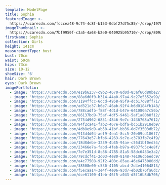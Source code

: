```yaml
---
template: ModelPage
title: Sophia
featuredImage: >-
  https://ucarecdn.com/fcccea48-9c74-4c8f-b153-0dbf27d75c85/-/crop/1978x1191/8,88/-/preview/
imageThumbnail: >-
  https://ucarecdn.com/7bf9950f-c3a5-4a68-b2e0-040925b95710/-/crop/809x1043/205,207/-/preview/
firstName: Sophia
collection: Girls
height: 141cm
measurementType: bust
bust: 70cm
waist: 59cm
hips: 73cm
size: 10-12
shoeSize: '6'
hair: Dark Brown
eyes: Dark Brown
imagePortfolio:
  - image: 'https://ucarecdn.com/e19b6237-c9b2-4670-8d0d-83af66d80be2/'
  - image: 'https://ucarecdn.com/88a6d0f0-b314-44a0-97a4-9c27e5352a99/'
  - image: 'https://ucarecdn.com/1194ffcc-6dcd-4958-95f9-dcb17d88ff71/'
  - image: 'https://ucarecdn.com/ad321c37-b6e7-46ab-92f4-b6d0184fb148/'
  - image: 'https://ucarecdn.com/788cadfb-f88f-4d1d-b47e-641080a7c56b/'
  - image: 'https://ucarecdn.com/86137bd9-75af-4df5-9461-5af1a80b8f12/'
  - image: 'https://ucarecdn.com/2754d962-6851-4846-9e7c-3436768a7612/'
  - image: 'https://ucarecdn.com/94f2ca41-fab2-467e-bdfa-bc51b2918eb9/'
  - image: 'https://ucarecdn.com/4db8e9d9-ab58-41bf-bb36-0d7f3503db72/'
  - image: 'https://ucarecdn.com/913d4d04-aef9-4ea1-8cc5-20e09cd186f7/'
  - image: 'https://ucarecdn.com/77643e57-bfb6-4263-9c7e-c3783fb7c4f9/'
  - image: 'https://ucarecdn.com/18d8debe-3239-4b35-94ae-c56d1bf0ed54/'
  - image: 'https://ucarecdn.com/23466e7a-fabd-4feb-b97a-0937fd5c4e8f/'
  - image: 'https://ucarecdn.com/7e7e351d-8c86-4785-81a5-58dc6433e3a2/'
  - image: 'https://ucarecdn.com/79cdcf41-2d03-4e80-8148-7e106cb6edc9/'
  - image: 'https://ucarecdn.com/a4c77508-92f2-408c-85ae-46e6473080dd/'
  - image: 'https://ucarecdn.com/38508e00-c530-4105-abcd-2d4e41064813/'
  - image: 'https://ucarecdn.com/f5ecaa14-3e4f-4e06-93d7-eb02b76fa6dc/'
  - image: 'https://ucarecdn.com/dce61100-41eb-46f5-a043-d5f16b8db705/'
---
```


